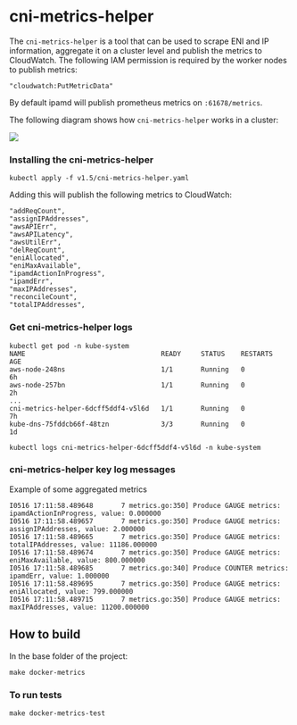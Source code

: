 # cni-metrics-helper

The `cni-metrics-helper` is a tool that can be used to scrape ENI and IP information, aggregate it on a cluster 
level and publish the metrics to CloudWatch. The following IAM permission is required by the worker nodes to 
publish metrics:
```
"cloudwatch:PutMetricData"
```

By default ipamd will publish prometheus metrics on `:61678/metrics`.

The following diagram shows how `cni-metrics-helper` works in a cluster:

![](../../docs/images/cni-metrics-helper.png)

### Installing the cni-metrics-helper
```
kubectl apply -f v1.5/cni-metrics-helper.yaml
```

Adding this will publish the following metrics to CloudWatch:
```
"addReqCount",
"assignIPAddresses",
"awsAPIErr",
"awsAPILatency",
"awsUtilErr",
"delReqCount",
"eniAllocated",
"eniMaxAvailable",
"ipamdActionInProgress",
"ipamdErr",
"maxIPAddresses",
"reconcileCount",
"totalIPAddresses",
```

### Get cni-metrics-helper logs

```
kubectl get pod -n kube-system
NAME                                  READY     STATUS    RESTARTS   AGE
aws-node-248ns                        1/1       Running   0          6h
aws-node-257bn                        1/1       Running   0          2h
...
cni-metrics-helper-6dcff5ddf4-v5l6d   1/1       Running   0          7h
kube-dns-75fddcb66f-48tzn             3/3       Running   0          1d
```

```
kubectl logs cni-metrics-helper-6dcff5ddf4-v5l6d -n kube-system
```
### cni-metrics-helper key log messages

Example of some aggregated metrics
```
I0516 17:11:58.489648       7 metrics.go:350] Produce GAUGE metrics: ipamdActionInProgress, value: 0.000000
I0516 17:11:58.489657       7 metrics.go:350] Produce GAUGE metrics: assignIPAddresses, value: 2.000000
I0516 17:11:58.489665       7 metrics.go:350] Produce GAUGE metrics: totalIPAddresses, value: 11186.000000
I0516 17:11:58.489674       7 metrics.go:350] Produce GAUGE metrics: eniMaxAvailable, value: 800.000000
I0516 17:11:58.489685       7 metrics.go:340] Produce COUNTER metrics: ipamdErr, value: 1.000000
I0516 17:11:58.489695       7 metrics.go:350] Produce GAUGE metrics: eniAllocated, value: 799.000000
I0516 17:11:58.489715       7 metrics.go:350] Produce GAUGE metrics: maxIPAddresses, value: 11200.000000
```

## How to build

In the base folder of the project:
```
make docker-metrics
```

### To run tests
```
make docker-metrics-test
```
